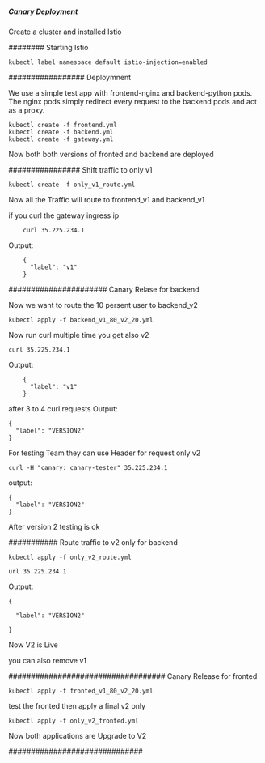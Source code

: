 #####    Canary Deployment

Create a cluster and installed Istio

######## Starting Istio 

	kubectl label namespace default istio-injection=enabled
#################   Deploymnent 

We use a simple test app with frontend-nginx and backend-python pods.
The nginx pods simply redirect every request to the backend pods and act as a proxy. 


    kubectl create -f frontend.yml
    kubectl create -f backend.yml
    kubectl create -f gateway.yml 
Now both both versions of fronted and backend are deployed 

################  Shift traffic to only v1


    kubectl create -f only_v1_route.yml

Now all the Traffic will route to  frontend_v1 and backend_v1

if you curl the gateway ingress ip   

        curl 35.225.234.1      
Output: 

        {
          "label": "v1"
        }



###################### Canary Relase for backend

Now we want to route the 10 persent user to backend_v2

    kubectl apply -f backend_v1_80_v2_20.yml

Now run curl multiple time you get also v2 

    curl 35.225.234.1

Output: 

        {
          "label": "v1"
        }

after 3 to 4 curl requests 
Output:

    {
      "label": "VERSION2"
    }




For testing Team they can  use  Header for request only v2 

    curl -H "canary: canary-tester" 35.225.234.1 
output:

    {
      "label": "VERSION2"
    }

After version 2 testing is ok 


########### Route traffic to v2 only for backend 

    kubectl apply -f only_v2_route.yml

    url 35.225.234.1
Output:
    
    {
    
      "label": "VERSION2"
    
    }

Now V2 is Live 

you can also remove v1 


###################################  Canary Release for fronted 

    kubectl apply -f fronted_v1_80_v2_20.yml

test the fronted then apply a final v2 only 

    kubectl apply -f only_v2_fronted.yml


Now both applications are Upgrade to V2

##############################